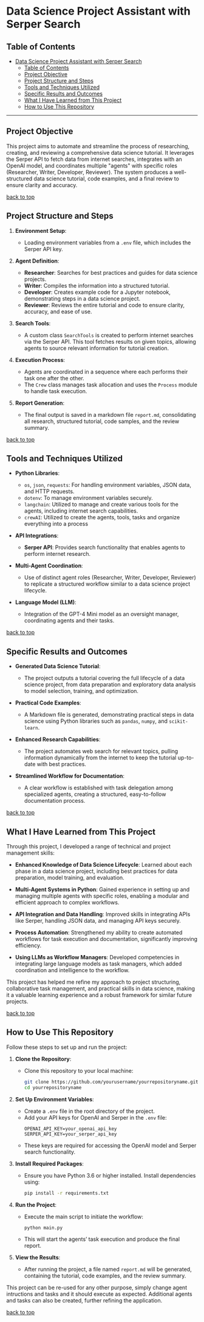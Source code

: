 # Data Science Project Assistant with Serper Search

## Table of Contents
- [Data Science Project Assistant with Serper Search](#data-science-project-assistant-with-serper-search)
  - [Table of Contents](#table-of-contents)
  - [Project Objective](#project-objective)
  - [Project Structure and Steps](#project-structure-and-steps)
  - [Tools and Techniques Utilized](#tools-and-techniques-utilized)
  - [Specific Results and Outcomes](#specific-results-and-outcomes)
  - [What I Have Learned from This Project](#what-i-have-learned-from-this-project)
  - [How to Use This Repository](#how-to-use-this-repository)

---

## Project Objective

This project aims to automate and streamline the process of researching, creating, and reviewing a comprehensive data science tutorial. It leverages the Serper API to fetch data from internet searches, integrates with an OpenAI model, and coordinates multiple "agents" with specific roles (Researcher, Writer, Developer, Reviewer). The system produces a well-structured data science tutorial, code examples, and a final review to ensure clarity and accuracy.

[back to top](#)

## Project Structure and Steps

1. **Environment Setup**:
   - Loading environment variables from a `.env` file, which includes the Serper API key.

2. **Agent Definition**:
   - **Researcher**: Searches for best practices and guides for data science projects.
   - **Writer**: Compiles the information into a structured tutorial.
   - **Developer**: Creates example code for a Jupyter notebook, demonstrating steps in a data science project.
   - **Reviewer**: Reviews the entire tutorial and code to ensure clarity, accuracy, and ease of use.

3. **Search Tools**:
   - A custom class `SearchTools` is created to perform internet searches via the Serper API. This tool fetches results on given topics, allowing agents to source relevant information for tutorial creation.

4. **Execution Process**:
   - Agents are coordinated in a sequence where each performs their task one after the other.
   - The `Crew` class manages task allocation and uses the `Process` module to handle task execution.

5. **Report Generation**:
   - The final output is saved in a markdown file `report.md`, consolidating all research, structured tutorial, code samples, and the review summary.

[back to top](#)

## Tools and Techniques Utilized

- **Python Libraries**:
  - `os`, `json`, `requests`: For handling environment variables, JSON data, and HTTP requests.
  - `dotenv`: To manage environment variables securely.
  - `langchain`: Utilized to manage and create various tools for the agents, including internet search capabilities.
  - `crewAI`: Utilized to create the agents, tools, tasks and organize everything into a process

- **API Integrations**:
  - **Serper API**: Provides search functionality that enables agents to perform internet research.

- **Multi-Agent Coordination**:
  - Use of distinct agent roles (Researcher, Writer, Developer, Reviewer) to replicate a structured workflow similar to a data science project lifecycle.

- **Language Model (LLM)**:
  - Integration of the GPT-4 Mini model as an oversight manager, coordinating agents and their tasks.

[back to top](#)

## Specific Results and Outcomes

- **Generated Data Science Tutorial**:
  - The project outputs a tutorial covering the full lifecycle of a data science project, from data preparation and exploratory data analysis to model selection, training, and optimization.

- **Practical Code Examples**:
  - A Markdown file is generated, demonstrating practical steps in data science using Python libraries such as `pandas`, `numpy`, and `scikit-learn`.

- **Enhanced Research Capabilities**:
  - The project automates web search for relevant topics, pulling information dynamically from the internet to keep the tutorial up-to-date with best practices.

- **Streamlined Workflow for Documentation**:
  - A clear workflow is established with task delegation among specialized agents, creating a structured, easy-to-follow documentation process.

[back to top](#)

## What I Have Learned from This Project

Through this project, I developed a range of technical and project management skills:

- **Enhanced Knowledge of Data Science Lifecycle**: Learned about each phase in a data science project, including best practices for data preparation, model training, and evaluation.
  
- **Multi-Agent Systems in Python**: Gained experience in setting up and managing multiple agents with specific roles, enabling a modular and efficient approach to complex workflows.

- **API Integration and Data Handling**: Improved skills in integrating APIs like Serper, handling JSON data, and managing API keys securely.

- **Process Automation**: Strengthened my ability to create automated workflows for task execution and documentation, significantly improving efficiency.

- **Using LLMs as Workflow Managers**: Developed competencies in integrating large language models as task managers, which added coordination and intelligence to the workflow.

This project has helped me refine my approach to project structuring, collaborative task management, and practical skills in data science, making it a valuable learning experience and a robust framework for similar future projects.

[back to top](#)

## How to Use This Repository

Follow these steps to set up and run the project:

1. **Clone the Repository**:
   - Clone this repository to your local machine:
     ```bash
     git clone https://github.com/yourusername/yourrepositoryname.git
     cd yourrepositoryname
     ```

2. **Set Up Environment Variables**:
   - Create a `.env` file in the root directory of the project.
   - Add your API keys for OpenAI and Serper in the `.env` file:
     ```
     OPENAI_API_KEY=your_openai_api_key
     SERPER_API_KEY=your_serper_api_key
     ```
   - These keys are required for accessing the OpenAI model and Serper search functionality.

3. **Install Required Packages**:
   - Ensure you have Python 3.6 or higher installed. Install dependencies using:
     ```bash
     pip install -r requirements.txt
     ```

4. **Run the Project**:
   - Execute the main script to initiate the workflow:
     ```bash
     python main.py
     ```
   - This will start the agents’ task execution and produce the final report.

5. **View the Results**:
   - After running the project, a file named `report.md` will be generated, containing the tutorial, code examples, and the review summary.

This project can be re-used for any other purpose, simply change agent intructions and tasks and it should execute as expected. Additional agents and tasks can also be created, further refining the application.

[back to top](#)
